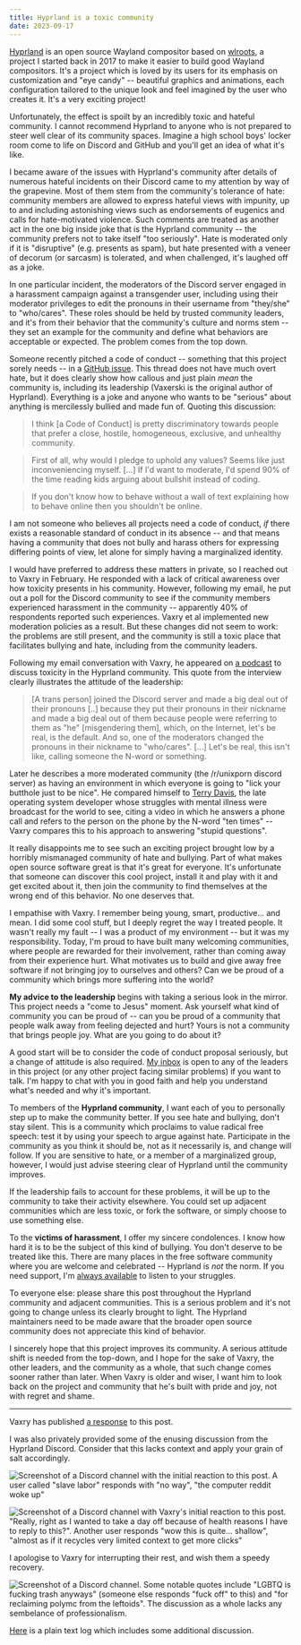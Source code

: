 ```yaml
---
title: Hyprland is a toxic community
date: 2023-09-17
---
```


[Hyprland][0] is an open source Wayland compositor based on [wlroots][1], a
project I started back in 2017 to make it easier to build good Wayland
compositors. It's a project which is loved by its users for its emphasis on
customization and "eye candy" -- beautiful graphics and animations, each
configuration tailored to the unique look and feel imagined by the user who
creates it. It's a very exciting project!

[0]: https://hyprland.org/
[1]: https://gitlab.freedesktop.org/wlroots/wlroots

Unfortunately, the effect is spoilt by an incredibly toxic and hateful
community. I cannot recommend Hyprland to anyone who is not prepared to steer
well clear of its community spaces. Imagine a high school boys' locker room come
to life on Discord and GitHub and you'll get an idea of what it's like.

I became aware of the issues with Hyprland's community after details of numerous
hateful incidents on their Discord came to my attention by way of  the
grapevine. Most of them stem from the community's tolerance of hate: community
members are allowed to express hateful views with impunity, up to and including
astonishing views such as endorsements of eugenics and calls for hate-motivated
violence. Such comments are treated as another act in the one big inside joke
that is the Hyprland community -- the community prefers not to take itself "too
seriously". Hate is moderated only if it is "disruptive" (e.g. presents as
spam), but hate presented with a veneer of decorum (or sarcasm) is tolerated,
and when challenged, it's laughed off as a joke.

In one particular incident, the moderators of the Discord server engaged in a
harassment campaign against a transgender user, including using their moderator
privileges to edit the pronouns in their username from "they/she" to
"who/cares". These roles should be held by trusted community leaders, and it's
from their behavior that the community's culture and norms stem -- they set an
example for the community and define what behaviors are acceptable or expected.
The problem comes from the top down.

Someone recently pitched a code of conduct -- something that this project sorely
needs -- in a [GitHub issue][2]. This thread does not have much overt hate, but
it does clearly show how callous and just plain *mean* the community is,
including its leadership (Vaxerski is the original author of Hyprland).
Everything is a joke and anyone who wants to be "serious" about anything is
mercilessly bullied and made fun of. Quoting this discussion:

[2]: https://web.archive.org/web/20230917015135/https://github.com/hyprwm/Hyprland/issues/3209

> I think [a Code of Conduct] is pretty discriminatory towards people that
> prefer a close, hostile, homogeneous, exclusive, and unhealthy community.

> First of all, why would I pledge to uphold any values? Seems like just
> inconveniencing myself. [...] If I'd want to moderate, I'd spend 90% of the
> time reading kids arguing about bullshit instead of coding.

> If you don't know how to behave without a wall of text explaining how to
> behave online then you shouldn't be online.

I am not someone who believes all projects need a code of conduct, *if* there
exists a reasonable standard of conduct in its absence -- and that means having
a community that does not bully and harass others for expressing differing
points of view, let alone for simply having a marginalized identity.

I would have preferred to address these matters in private, so I reached out to
Vaxry in February. He responded with a lack of critical awareness over how
toxicity presents in his community. However, following my email, he put out a
poll for the Discord community to see if the community members experienced
harassment in the community -- apparently 40% of respondents reported such
experiences. Vaxry et al implemented new moderation policies as a result. But
these changes did not seem to work: the problems are still present, and the
community is still a toxic place that facilitates bullying and hate, including
from the community leaders.

Following my email conversation with Vaxry, he appeared on [a podcast][3] to
discuss toxicity in the Hyprland community. This quote from the interview
clearly illustrates the attitude of the leadership:

[3]: https://invidious.mnus.de/watch?v=nskemNa_Kn4

> [A trans person] joined the Discord server and made a big deal out of their
> pronouns [..] because they put their pronouns in their nickname and made a big
> deal out of them because people were referring to them as "he" [misgendering
> them], which, on the Internet, let's be real, is the default. And so, one
> of the moderators changed the pronouns in their nickname to "who/cares". [...]
> Let's be real, this isn't like, calling someone the N-word or something.

Later he describes a more moderated community (the /r/unixporn discord server)
as having an environment in which everyone is going to "lick your butthole just
to be nice". He compared himself to [Terry Davis][4], the late operating system
developer whose struggles with mental illness were broadcast for the world to
see, citing a video in which he answers a phone call and refers to the person on
the phone by the N-word "ten times" -- Vaxry compares this to his approach to
answering "stupid questions".

[4]: https://en.wikipedia.org/wiki/Terry_A._Davis

It really disappoints me to see such an exciting project brought low by a
horribly mismanaged community of hate and bullying. Part of what makes open
source software great is that it's great for everyone. It's unfortunate that
someone can discover this cool project, install it and play with it and get
excited about it, then join the community to find themselves at the wrong end of
this behavior. No one deserves that.

I empathise with Vaxry. I remember being young, smart, productive... and mean. I
did some cool stuff, but I deeply regret the way I treated people. It wasn't
really my fault -- I was a product of my environment -- but it was my
responsibility. Today, I'm proud to have built many welcoming communities, where
people are rewarded for their involvement, rather than coming away from their
experience hurt. What motivates us to build and give away free software if not
bringing joy to ourselves and others? Can we be proud of a community which
brings more suffering into the world?

**My advice to the leadership** begins with taking a serious look in the mirror.
This project needs a "come to Jesus" moment. Ask yourself what kind of community
you can be proud of -- can you be proud of a community that people walk away
from feeling dejected and hurt? Yours is not a community that brings people joy.
What are you going to do about it?

A good start will be to consider the code of conduct proposal seriously, but a
change of attitude is also required. [My inbox][mail] is open to any of the
leaders in this project (or any other project facing similar problems) if you
want to talk. I'm happy to chat with you in good faith and help you understand
what's needed and why it's important.

[mail]: mailto:sir@cmpwn.com

To members of the **Hyprland community**, I want each of you to personally step
up to make the community better. If you see hate and bullying, don't stay
silent. This is a community which proclaims to value radical free speech: test
it by using your speech to argue against hate. Participate in the community as
you think it should be, not as it necessarily is, and change will follow. If you
are sensitive to hate, or a member of a marginalized group, however, I would
just advise steering clear of Hyprland until the community improves.

If the leadership fails to account for these problems, it will be up to the
community to take their activity elsewhere. You could set up adjacent
communities which are less toxic, or fork the software, or simply choose to use
something else.

To the **victims of harassment**, I offer my sincere condolences. I know how
hard it is to be the subject of this kind of bullying. You don't deserve to be
treated like this. There are many places in the free software community where
you are welcome and celebrated -- Hyprland is *not* the norm. If you need
support, I'm [always available][mail] to listen to your struggles.

To everyone else: please share this post throughout the Hyprland community and
adjacent communities. This is a serious problem and it's not going to change
unless its clearly brought to light. The Hyprland maintainers need to be made
aware that the broader open source community does not appreciate this kind of
behavior.

I sincerely hope that this project improves its community. A serious attitude
shift is needed from the top-down, and I hope for the sake of Vaxry, the other
leaders, and the community as a whole, that such change comes sooner rather than
later. When Vaxry is older and wiser, I want him to look back on the project and
community that he's built with pride and joy, not with regret and shame.

---

Vaxry has published [a
response](https://blog.vaxry.net/articles/2023-hyprlandsCommunity) to this post.

I was also privately provided some of the enusing discussion from the Hyprland
Discord. Consider that this lacks context and apply your grain of salt
accordingly.

![Screenshot of a Discord channel with the initial reaction to this post. A user
called "slave labor" responds with "no way", "the computer reddit woke up"](https://redacted.moe/f/28580a3a.png)

![Screenshot of a Discord channel with Vaxry's initial reaction to this post.
"Really, right as I wanted to take a day off because of health reasons I have to
reply to this?". Another user responds "wow this is quite... shallow", "almost
as if it recycles very limited context to get more clicks"](https://redacted.moe/f/0d233e9f.png)

I apologise to Vaxry for interrupting their rest, and wish them a speedy
recovery.

![Screenshot of a Discord channel. Some notable quotes include "LGBTQ is fucking
trash anyways" (someone else responds "fuck off" to this) and "for reclaiming
polymc from the leftoids". The discussion as a whole lacks any sembelance of
professionalism.](https://redacted.moe/f/53c4bc32.png)

[Here](https://paste.sr.ht/~sircmpwn/093af570609ec87e987af6cc69c59e9624c2b280)
is a plain text log which includes some additional discussion.
